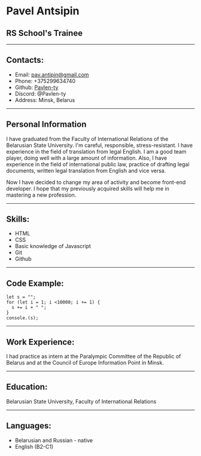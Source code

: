 # Pavel Antsipin
## RS School's Trainee 


---
## Contacts:
* Email: pav.antipin@gmail.com
* Phone: +375299634740
* Github: [Pavlen-ty]( "https://github.com/Pavlen-ty" )
* Discord: @Pavlen-ty
* Address: Minsk, Belarus


---
## Personal Information


I have graduated from the Faculty of International Relations of the Belarusian State University. I'm careful, responsible, stress-resistant. I have experience in the field of translation from legal English. I am a good team player, doing well with a large amount of information. Also, I have experience in the field of international public law, practice of drafting legal documents, written legal translation from English and vice versa.


Now I have decided to change my area of activity and become front-end developer. I hope that my previously acquired skills will help me in mastering a new profession.


---
## Skills:
* HTML
* CSS
* Basic knowledge of Javascript
* Git
* Github


---
## Code Example:
```
let s = "";
for (let i = 1; i <10000; i += 1) {
  s += i + " ";
}
console.(s);
```


---
## Work Experience:
I had practice as intern at the Paralympic Committee of the Republic of Belarus and at the Council of Europe Information Point in Minsk.


---
## Education:
Belarusian State University, Faculty of International Relations


---
## Languages:
* Belarusian and Russian - native
* English (B2-C1)